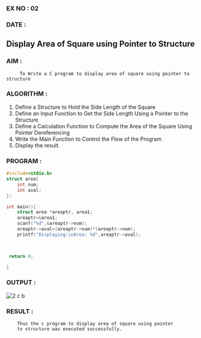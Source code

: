 ### EX NO : 02
### DATE : 
##  Display Area of Square using Pointer to Structure

### AIM :
         To Write a C program to display area of square using pointer to structure
        
### ALGORITHM :

 1. Define a Structure to Hold the Side Length of the Square
 2. Define an Input Function to Get the Side Length Using a Pointer to the Structure
 3. Define a Calculation Function to Compute the Area of the Square Using Pointer Dereferencing
 4. Write the Main Function to Control the Flow of the Program
 5. Display the result.

### PROGRAM :
```C
#include<stdio.h>
struct area{
    int num;
    int aval;
};

int main(){
    struct area *areaptr, area1;
    areaptr=&area1;
    scanf("%d",&areaptr->num);
    areaptr->aval=(areaptr->num)*(areaptr->num);
    printf("Displaying:\nArea: %d",areaptr->aval);
    


 return 0;

}

```

### OUTPUT :
![2 c b](https://github.com/user-attachments/assets/e83760ee-97b1-4d97-a47b-c3218d5dded9)


### RESULT :
        Thus the c program to display area of square using pointer 
        to structure was executed successfully.
        
